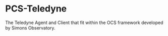 # PCS-Teledyne
The Teledyne Agent and Client that fit within the OCS framework developed by Simons Observatory.
